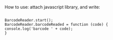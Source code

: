 How to use:
attach javascript library, and write:

```

BarcodeReader.start();
BarcodeReader.barcodeReaded = function (code) {
console.log('barcode ' + code);
}
```